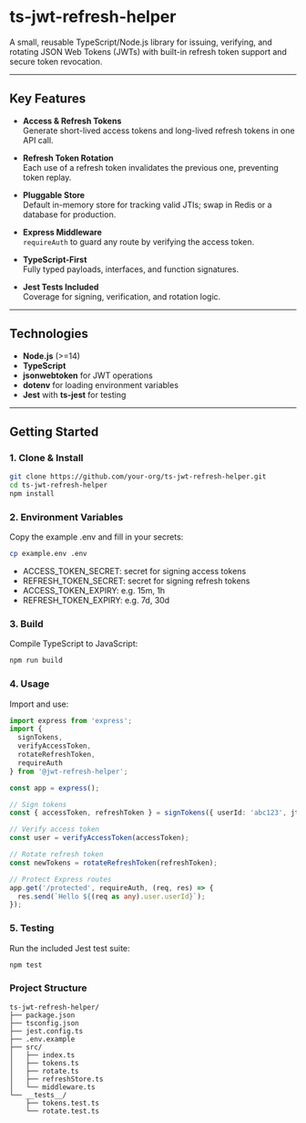 # ts-jwt-refresh-helper

A small, reusable TypeScript/Node.js library for issuing, verifying, and rotating JSON Web Tokens (JWTs) with built-in refresh token support and secure token revocation.

---

## Key Features

- **Access & Refresh Tokens**  
  Generate short-lived access tokens and long-lived refresh tokens in one API call.

- **Refresh Token Rotation**  
  Each use of a refresh token invalidates the previous one, preventing token replay.

- **Pluggable Store**  
  Default in-memory store for tracking valid JTIs; swap in Redis or a database for production.

- **Express Middleware**  
  `requireAuth` to guard any route by verifying the access token.

- **TypeScript-First**  
  Fully typed payloads, interfaces, and function signatures.

- **Jest Tests Included**  
  Coverage for signing, verification, and rotation logic.

---

## Technologies

- **Node.js** (>=14)  
- **TypeScript**  
- **jsonwebtoken** for JWT operations  
- **dotenv** for loading environment variables  
- **Jest** with **ts-jest** for testing  

---

## Getting Started

### 1. Clone & Install

```bash
git clone https://github.com/your-org/ts-jwt-refresh-helper.git
cd ts-jwt-refresh-helper
npm install
```

### 2. Environment Variables

Copy the example .env and fill in your secrets:
```bash
cp example.env .env
```

- ACCESS_TOKEN_SECRET: secret for signing access tokens
- REFRESH_TOKEN_SECRET: secret for signing refresh tokens
- ACCESS_TOKEN_EXPIRY: e.g. 15m, 1h
- REFRESH_TOKEN_EXPIRY: e.g. 7d, 30d

### 3. Build

Compile TypeScript to JavaScript:
```bash
npm run build
```

### 4. Usage

Import and use:
```ts
import express from 'express';
import {
  signTokens,
  verifyAccessToken,
  rotateRefreshToken,
  requireAuth
} from '@jwt-refresh-helper';

const app = express();

// Sign tokens
const { accessToken, refreshToken } = signTokens({ userId: 'abc123', jti: 'initial-jti' });

// Verify access token
const user = verifyAccessToken(accessToken);

// Rotate refresh token
const newTokens = rotateRefreshToken(refreshToken);

// Protect Express routes
app.get('/protected', requireAuth, (req, res) => {
  res.send(`Hello ${(req as any).user.userId}`);
});
```
### 5. Testing

Run the included Jest test suite:
```bash
npm test
```

### Project Structure
```psql
ts-jwt-refresh-helper/
├── package.json
├── tsconfig.json
├── jest.config.ts
├── .env.example
├── src/
│   ├── index.ts
│   ├── tokens.ts
│   ├── rotate.ts
│   ├── refreshStore.ts
│   └── middleware.ts
└── __tests__/
    ├── tokens.test.ts
    └── rotate.test.ts
```
